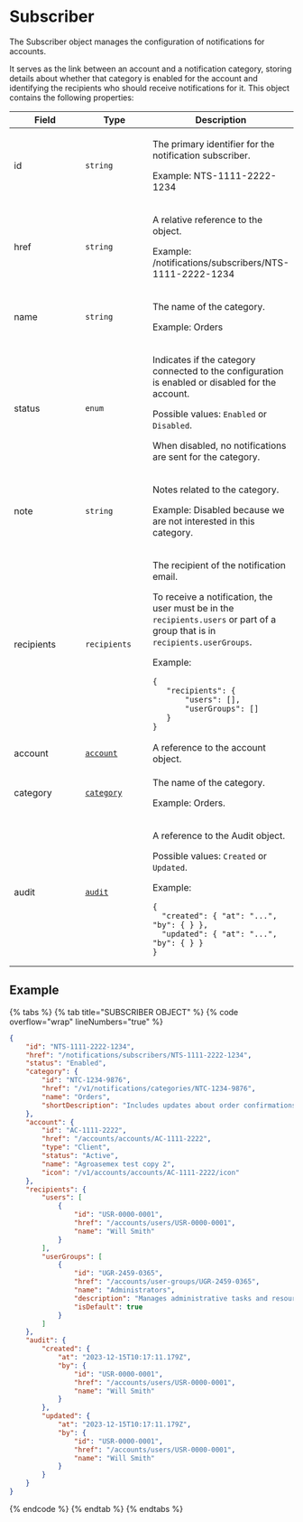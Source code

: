 # Subscriber

The Subscriber object manages the configuration of notifications for accounts.

It serves as the link between an account and a notification category, storing details about whether that category is enabled for the account and identifying the recipients who should receive notifications for it. This object contains the following properties:

<table><thead><tr><th width="155">Field</th><th width="130">Type</th><th>Description</th></tr></thead><tbody><tr><td>id</td><td><code>string</code></td><td><p>The primary identifier for the notification subscriber. </p><p>Example: NTS-1111-2222-1234</p></td></tr><tr><td>href</td><td><code>string</code></td><td><p>A relative reference to the object. </p><p>Example: /notifications/subscribers/NTS-1111-2222-1234</p></td></tr><tr><td>name</td><td><code>string</code></td><td><p>The name of the category. </p><p>Example: Orders</p></td></tr><tr><td>status</td><td><code>enum</code></td><td><p>Indicates if the category connected to the configuration is enabled or disabled for the account. </p><p>Possible values: <code>Enabled</code> or <code>Disabled</code>.</p><p>When disabled, no notifications are sent for the category. </p></td></tr><tr><td>note</td><td><code>string</code></td><td><p>Notes related to the category. </p><p>Example: Disabled because we are not interested in this category.</p></td></tr><tr><td>recipients</td><td><code>recipients</code></td><td><p>The recipient of the notification email. </p><p></p><p>To receive a notification, the user must be in the <code>recipients.users</code> or part of a group that is in <code>recipients.userGroups</code>. </p><p>Example:</p><pre class="language-json" data-overflow="wrap" data-full-width="true"><code class="lang-json">{
   "recipients": {
       "users": [],
       "userGroups": []
   }
}
</code></pre></td></tr><tr><td>account</td><td><a href="../../accounts-api/account/"><code>account</code></a></td><td> A reference to the account object.</td></tr><tr><td>category</td><td><a href="../categories/"><code>category</code></a></td><td><p>The name of the category. </p><p>Example: Orders.</p></td></tr><tr><td>audit</td><td><a href="../../common-api-objects/audit.md"><code>audit</code></a></td><td><p>A reference to the Audit object.</p><p>Possible values: <code>Created</code> or <code>Updated</code>.</p><p></p><p>Example:</p><pre class="language-json"><code class="lang-json">{
  "created": { "at": "...", "by": { } },
  "updated": { "at": "...", "by": { } }
}
</code></pre></td></tr></tbody></table>

## Example

{% tabs %}
{% tab title="SUBSCRIBER OBJECT" %}
{% code overflow="wrap" lineNumbers="true" %}
```json
{
	"id": "NTS-1111-2222-1234",
	"href": "/notifications/subscribers/NTS-1111-2222-1234",
	"status": "Enabled",
	"category": {
		"id": "NTC-1234-9876",
		"href": "/v1/notifications/categories/NTC-1234-9876",
		"name": "Orders",
		"shortDescription": "Includes updates about order confirmations, order status updates, and related communications."
	},
	"account": {
		"id": "AC-1111-2222",
		"href": "/accounts/accounts/AC-1111-2222",
		"type": "Client",
		"status": "Active",
		"name": "Agroasemex test copy 2",
		"icon": "/v1/accounts/accounts/AC-1111-2222/icon"
	},
	"recipients": {
		"users": [
			{
				"id": "USR-0000-0001",
				"href": "/accounts/users/USR-0000-0001",
				"name": "Will Smith"
			}
		],
		"userGroups": [
			{
				"id": "UGR-2459-0365",
				"href": "/accounts/user-groups/UGR-2459-0365",
				"name": "Administrators",
				"description": "Manages administrative tasks and resources within an organization.",
				"isDefault": true
			}
		]
	},
	"audit": {
		"created": {
			"at": "2023-12-15T10:17:11.179Z",
			"by": {
				"id": "USR-0000-0001",
				"href": "/accounts/users/USR-0000-0001",
				"name": "Will Smith"
			}
		},
		"updated": {
			"at": "2023-12-15T10:17:11.179Z",
			"by": {
				"id": "USR-0000-0001",
				"href": "/accounts/users/USR-0000-0001",
				"name": "Will Smith"
			}
		}
	}
}
```
{% endcode %}
{% endtab %}
{% endtabs %}
